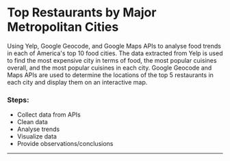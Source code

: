 # Top Restaurants by Major Metropolitan Cities

Using Yelp, Google Geocode, and Google Maps APIs to analyse food trends in each of America's top 10 food cities. The data extracted from Yelp is used to find the most expensive city in terms of food, the most popular cuisines overall, and the most popular cuisines in each city. Google Geocode and Maps APIs are used to determine the locations of the top 5 restaurants in each city and display them on an interactive map.

### Steps:
* Collect data from APIs
* Clean data
* Analyse trends
* Visualize data
* Provide observations/conclusions

- - -
